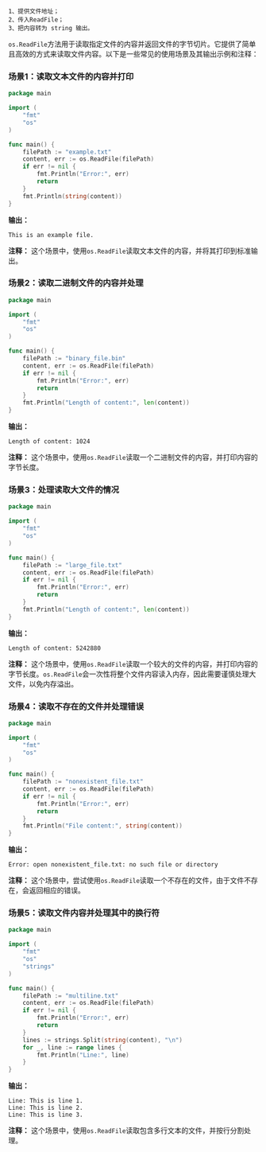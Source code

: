 ```
1、提供文件地址；
2、传入ReadFile；
3、把内容转为 string 输出。
```

`os.ReadFile`方法用于读取指定文件的内容并返回文件的字节切片。它提供了简单且高效的方式来读取文件内容。以下是一些常见的使用场景及其输出示例和注释：

### 场景1：读取文本文件的内容并打印

```go
package main

import (
	"fmt"
	"os"
)

func main() {
	filePath := "example.txt"
	content, err := os.ReadFile(filePath)
	if err != nil {
		fmt.Println("Error:", err)
		return
	}
	fmt.Println(string(content))
}
```

**输出：**
```
This is an example file.
```

**注释：** 这个场景中，使用`os.ReadFile`读取文本文件的内容，并将其打印到标准输出。

### 场景2：读取二进制文件的内容并处理

```go
package main

import (
	"fmt"
	"os"
)

func main() {
	filePath := "binary_file.bin"
	content, err := os.ReadFile(filePath)
	if err != nil {
		fmt.Println("Error:", err)
		return
	}
	fmt.Println("Length of content:", len(content))
}
```

**输出：**
```
Length of content: 1024
```

**注释：** 这个场景中，使用`os.ReadFile`读取一个二进制文件的内容，并打印内容的字节长度。

### 场景3：处理读取大文件的情况

```go
package main

import (
	"fmt"
	"os"
)

func main() {
	filePath := "large_file.txt"
	content, err := os.ReadFile(filePath)
	if err != nil {
		fmt.Println("Error:", err)
		return
	}
	fmt.Println("Length of content:", len(content))
}
```

**输出：**
```
Length of content: 5242880
```

**注释：** 这个场景中，使用`os.ReadFile`读取一个较大的文件的内容，并打印内容的字节长度。`os.ReadFile`会一次性将整个文件内容读入内存，因此需要谨慎处理大文件，以免内存溢出。

### 场景4：读取不存在的文件并处理错误

```go
package main

import (
	"fmt"
	"os"
)

func main() {
	filePath := "nonexistent_file.txt"
	content, err := os.ReadFile(filePath)
	if err != nil {
		fmt.Println("Error:", err)
		return
	}
	fmt.Println("File content:", string(content))
}
```

**输出：**
```
Error: open nonexistent_file.txt: no such file or directory
```

**注释：** 这个场景中，尝试使用`os.ReadFile`读取一个不存在的文件，由于文件不存在，会返回相应的错误。

### 场景5：读取文件内容并处理其中的换行符

```go
package main

import (
	"fmt"
	"os"
	"strings"
)

func main() {
	filePath := "multiline.txt"
	content, err := os.ReadFile(filePath)
	if err != nil {
		fmt.Println("Error:", err)
		return
	}
	lines := strings.Split(string(content), "\n")
	for _, line := range lines {
		fmt.Println("Line:", line)
	}
}
```

**输出：**
```
Line: This is line 1.
Line: This is line 2.
Line: This is line 3.
```

**注释：** 这个场景中，使用`os.ReadFile`读取包含多行文本的文件，并按行分割处理。